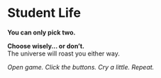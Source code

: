 # Student Life

**You can only pick two.**

**Choose wisely… or don’t.**  
The universe will roast you either way.

*Open game. Click the buttons. Cry a little. Repeat.*
